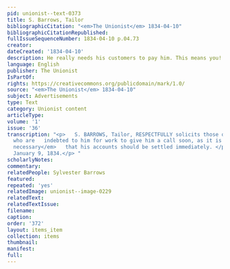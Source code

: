 ```yaml
---
pid: unionist--text-0373
title: S. Barrows, Tailor
bibliographicCitation: "<em>The Unionist</em> 1834-04-10"
bibliographicCitationRepublished: 
fullIssueSequenceNumber: 1834-04-10 p.04.73
creator: 
dateCreated: '1834-04-10'
description: He really needs his customers to pay him. This means you!
language: English
publisher: The Unionist
IsPartOf: 
rights: https://creativecommons.org/publicdomain/mark/1.0/
source: "<em>The Unionist</em> 1834-04-10"
subject: Advertisements
type: Text
category: Unionist content
articleType: 
volume: '1'
issue: '36'
transcription: "<p>   S. BARROWS, Tailor, RESPECTFULLY solicits those of his customers
  who are   indebted to him for work to give him a call soon, as it is   <em>absolutely
  necessary</em>   that his accounts should be settled immediately. </p> <p>Brooklyn,
  January 9, 1834.</p> "
scholarlyNotes: 
commentary: 
relatedPeople: Sylvester Barrows
featured: 
repeated: 'yes'
relatedImage: unionist--image-0229
relatedText: 
relatedTextIssue: 
filename: 
caption: 
order: '372'
layout: items_item
collection: items
thumbnail: 
manifest: 
full: 
---
```

